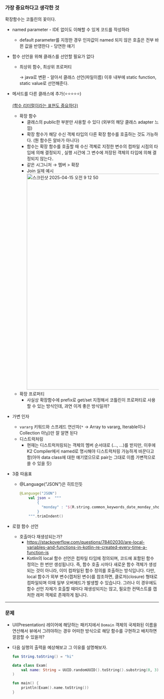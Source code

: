 ### 가장 중요하다고 생각한 것

확장함수는 코틀린의 꽃이다.

- named parameter - IDE 없이도 이해할 수 있게 코드를 작성하라
    - default parameter를 지정한 경우 인자값이 named 되지 않은 호출은 전부 바뀐 값을 반영한다 - 당연한 얘기
- 함수 선언을 위해 클래스를 선언할 필요가 없다
    - 최상위 함수, 최상위 프로퍼티
        
        → java로 변환 -  알아서 클래스 선언(파일이름) 이후 내부에 static function, static value로 선언해준다.
        
- 메서드를 다른 클래스에 추가(⭐⭐⭐⭐⭐)
    
    [(함수 리터럴이라는 표현도 중요하다)](https://medium.com/depayse/kotlin-%ED%95%A8%EC%88%98-%EB%A6%AC%ED%84%B0%EB%9F%B4-function-literal-1-%EC%9D%BC%EA%B8%89-%EA%B0%9D%EC%B2%B4-first-class-citizen-44cdd64b1abe)
    
    - 확장 함수
        - 클래스의 public한 부분만 사용할 수 있다 (외부의 해당 클래스 adapter 느낌)
        - 확장 함수가 해당 수신 객체 타입의 다른 확장 함수를 호출하는 것도 가능하다. (뭔 함수든 알바가 아니다)
        - 함수는 확장 함수를 호출할 때 수신 객쳬로 지정한
        변수의 컴파일 시점의 타입에 의해 결정되지 , 실행 시간에 그 변수에 저장된 객체의
        타입에 의해 결정되지 않는다．
        - 같은 시그니처 → 멤버 > 확장
        - Join 실제 예시
          <img width="708" alt="스크린샷 2025-04-15 오전 9 12 50" src="https://github.com/user-attachments/assets/46f1a28a-3ff5-44d7-a2d4-83665690b48f" />
    - 확장 프로퍼티
        - 사실상 확장함수에 prefix로 get/set 지정해서 코틀린이 프로퍼티로 사용할 수 있는 방식인데, 과연 이게 좋은 방식일까?
- 가변 인자
    - `vararg` 키워드와 스프레드 연산자(`*` → Array  to vararg, Iterable이나 Collection 아님)만 잘 알면 된다
    - 디스트럭처링
        - 현재는 디스트럭처링되는 객체의 멤버 순서대로 (…, …)를 받지만, 이후에 K2 Compiler에서 named로 명시해야 디스트럭처링 가능하게 바꾼다고 함(아마 data class에 대한 얘기였으므로 pair는 그대로 이름 가변적으로 쓸 수 있을 듯)
- 3중 따옴표
    - @Language(”JSON”)은 히트인듯
        
        ```kotlin
        @Language("JSON")
            val json =  """
                {
                  "monday" : "${R.string.common_keywords_date_monday_short.rememberLocalize()}",
                }
            """.trimIndent()
        ```
        
- 로컬 함수 선언
    - 호출마다 재생성되는가?
        - https://stackoverflow.com/questions/78402030/are-local-variables-and-functions-in-kotlin-re-created-every-time-a-function-is
        - Kotlin의 local 함수 선언은 컴파일 타임에 정의되며, 코드에 포함된 함수 정의는 한 번만 생성됩니다. 즉, 함수 호출 시마다 새로운 함수 객체가 생성되는 것이 아니라, 이미 컴파일된 함수 정의를 호출하는 방식입니다. 다만, local 함수가 외부 변수(캡처된 변수)를 참조하면, 클로저(closure) 형태로 컴파일되며 이때 일부 오버헤드가 발생할 수 있습니다. 그러나 이 경우에도 함수 선언 자체가 호출할 때마다 재생성되지는 않고, 필요한 컨텍스트를 캡처한 래퍼 객체로 존재하게 됩니다.

---

### 문제

- UI(Presentation) 레이어에 해당하는 패키지에서 `Domain` 객체의 국제화된 이름을 연산해서 뷰에서 그려야하는 경우 어떠한 방식으로 해당 함수를 구현하고 배치하면 깔끔할 수 있을까?
- 다음 실행의 출력을 예상해보고 그 이유를 설명해보자.
    
    ```kotlin
    fun String.toString() = "hi"
    
    data class Exam(
        val name: String = UUID.randomUUID().toString().substring(0, 3)
    )
    
    fun main() {
        println(Exam().name.toString())
    }
    ```
